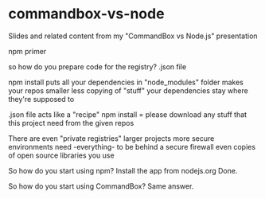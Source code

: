 # commandbox-vs-node
Slides and related content from my "CommandBox vs Node.js" presentation

npm primer

so how do you prepare code for the registry?
.json file

npm install
puts all your dependencies in "node_modules" folder
makes your repos smaller
less copying of "stuff"
your dependencies stay where they're supposed to

.json file acts like a "recipe"
npm install
= please download any stuff that this project need from the given repos

There are even "private registries"
larger projects
more secure environments
need -everything- to be behind a secure firewall
even copies of open source libraries you use



So how do you start using npm?
Install the app from nodejs.org
Done.

So how do you start using CommandBox?
Same answer.
